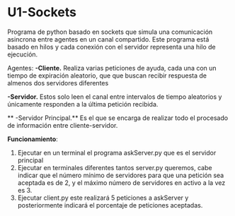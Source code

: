 # U1-Sockets

Programa de python basado en sockets que simula una comunicación asincrona entre agentes en un canal compartido. Este programa está basado en hilos y cada conexión con el servidor representa una hilo de ejecución.

  Agentes:
**-Cliente.** Realiza varias peticiones de ayuda, cada una con un tiempo de expiración      aleatorio, que que buscan recibir respuesta de almenos dos servidores diferentes

**-Servidor.** Estos solo leen el canal entre intervalos de tiempo aleatorios y únicamente responden a la última petición recibida.

** -Servidor Principal.** Es el que se encarga de realizar todo el procesado de información entre cliente-servidor.

**Funcionamiento**:
1. Ejecutar en un terminal el programa askServer.py que es el servidor principal
2. Ejecutar en terminales diferentes tantos server.py queremos, cabe indicar que el número mínimo de servidores para que una petición sea aceptada es de 2, y el máximo número de servidores en activo a la vez es 3.
3. Ejecutar client.py este realizará 5 peticiones a askServer y posteriormente indicará el porcentaje de peticiones aceptadas.
